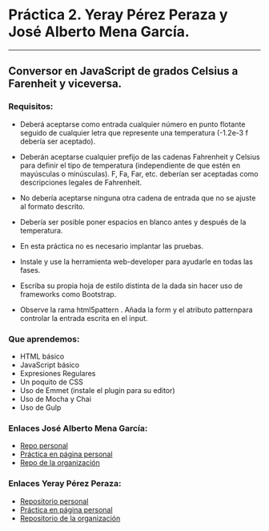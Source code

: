 # Práctica 2. Yeray Pérez Peraza y José Alberto Mena García.
---

## Conversor en JavaScript de grados Celsius a Farenheit y viceversa.


### Requisitos:


  + Deberá aceptarse como entrada cualquier número en punto flotante seguido de cualquier letra que represente una temperatura (-1.2e-3 f debería ser aceptado).

  + Deberán aceptarse cualquier prefijo de las cadenas Fahrenheit y Celsius para definir el tipo de temperatura (independiente de que estén en mayúsculas o minúsculas). F, Fa, Far, etc. deberían ser aceptadas como descripciones legales de Fahrenheit.

  + No debería aceptarse ninguna otra cadena de entrada que no se ajuste al formato descrito.

  + Debería ser posible poner espacios en blanco antes y después de la temperatura.

  + En esta práctica no es necesario implantar las pruebas.

  + Instale y use la herramienta web-developer para ayudarle en todas las fases.

  + Escriba su propia hoja de estilo distinta de la dada sin hacer uso de frameworks como Bootstrap.

  + Observe la rama html5pattern . Añada la form y el atributo patternpara controlar la entrada escrita en el input.





### Que aprendemos:

* HTML básico
* JavaScript básico
* Expresiones Regulares
* Un poquito de CSS
* Uso de Emmet (instale el plugin para su editor)
* Uso de Mocha y Chai
* Uso de Gulp

### Enlaces José Alberto Mena García:
+ [Repo personal](https://github.com/alu0100768893/introduccion-josemena-yerayperez) 
+ [Práctica en página personal](http://alu0100768893.github.io/DSI/P2/index.html)
+ [Repo de la organización](https://github.com/ULL-ESIT-GRADOII-DSI/introduccion-josemena-yerayperez)

### Enlaces Yeray Pérez Peraza:
+ [Repositorio personal](https://github.com/alu0100768893/introduccion-josemena-yerayperez)
+ [Práctica en página personal](http://alu0100783612.github.io/DSI/prac2/index.html)
+ [Repositorio de la organización](https://github.com/ULL-ESIT-GRADOII-DSI/introduccion-josemena-yerayperez)

